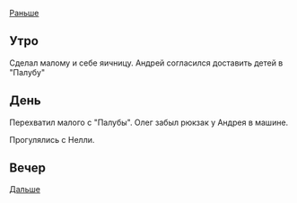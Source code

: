 [Раньше](2021.04.09.md)  
## Утро
Сделал малому и себе яичницу. Андрей согласился доставить детей в "Палубу"
## День
Перехватил малого с "Палубы". Олег забыл рюкзак у Андрея в машине.

Прогулялись с Нелли.
## Вечер
[Дальше](2021.04.11.md)
